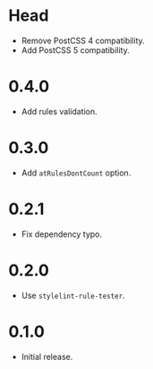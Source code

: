 # Head

- Remove PostCSS 4 compatibility.
- Add PostCSS 5 compatibility.

# 0.4.0

- Add rules validation.

# 0.3.0

- Add `atRulesDontCount` option.

# 0.2.1

- Fix dependency typo.

# 0.2.0

- Use `stylelint-rule-tester`.

# 0.1.0

- Initial release.
